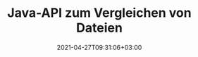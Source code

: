 ---
############################# Static ############################
layout: "product"
date: 2021-04-27T09:31:06+03:00
draft: false

product: "Comparison"
product_tag: "comparison"
platform: "Java"
platform_tag: "java"

############################# Head ############################
head_title: "Java-Dokumentvergleichs-API | Vergleichen Sie Text und Stil von PDF, Word, Excel und HTML"
head_description: "Java-Dokumentvergleichs-API zum Vergleichen und Zusammenführen von Word Excel PPTX OpenOffice, Web, PDF, AutoCAD und anderen Dateiformaten. Vergleichen Sie Dokumente und verfolgen Sie Änderungen."

############################# Header ############################
title: "Java-API zum Vergleichen von Dateien"
description: "Erstellen Sie Java-Anwendungen, um Dateiinhalte effektiv auf Unterschiede in allen Standarddokument- und Bilddateiformaten zu vergleichen."
button:
    enable: true
    icon: "fas fa-arrow-down"
    label: "Download kostenlose Testversion"
    link: "https://downloads.groupdocs.com/comparison/java"

############################# SubMenu ############################
submenu:
    enable: true
    
    left:
        img_alt: "GroupDocs.Comparison for Java"
        image: "https://www.groupdocs.cloud/templates/groupdocs/images/product-logos/groupdocs-comparison-java.png"
        product: "GroupDocs.Comparison"
        platform: "Java"

    middle:
        button:
            # button loop
            - link: "#overview"
              text: "Überblick"

            # button loop
            - link: "#features"
              text: "Merkmale"

            # button loop
            - link: "#support"
              text: "Unterstützung"

            # button loop
            - link: "https://products.groupdocs.app/comparison"
              text: "Live-Demo"

            # button loop
            - link: "https://purchase.groupdocs.com/pricing/comparison/java"
              text: "Preisgestaltung"

    right:
        link_download: "https://downloads.groupdocs.com/comparison"
        link_learn: "https://docs.groupdocs.com/comparison/java/"
        link_buy: "https://purchase.groupdocs.com"

############################# Overview ############################
overview:
    enable: true
    example_image: "/comparison/comparison-example.png"
    content: |
      
    more_overview:
      # more_overview_loop
      - title: "Was ist GroupDocs.Comparison for Java?"
        content: "GroupDocs.Comparison for Java ist die flexibelste und benutzerfreundlichste API, die Sie bei der Entwicklung von Dokumentvergleichsanwendungen in der Java-Umgebung unterstützt. Mit der Differenzprüfung und der Dokumentzusammenführungs-API können Sie Änderungen und Unterschiede im Inhalt sowie im Textstil zwischen ähnlichen Dokumentformaten erkennen."

      # more_overview_loop
      - title: "Unterstützte Formate"
        content: "Die GroupDocs.Comparison-Bibliothek unterstützt die Erkennung von Unterschieden im Inhalt und Textstil zwischen gängigen Bild- und Dokumentformaten wie PDF, HTML, E-Mail-Outlook, Microsoft Office Word-Dokumenten, Excel-Tabellen, PowerPoint-Präsentationen, OneNote, Visio-Diagrammen, Texten und PNG , GIF- und BMP-Bilder sowie Hunderte anderer Formate."
        
      # more_overview_loop
      - title: "Vergleichsmöglichkeiten"
        content: "Ein Vergleich kann durchgeführt werden, um Änderungen im Inhalt von Wörtern, Absätzen, Tabellen oder Diagrammen und deren Stilen zu erkennen. Sie erhalten ein Vergleichsdokument, das eine Zusammenfassung der Unterschiede sowie deren Anzahl und Artzugehörigkeit auflistet. GroupDocs.Comparison for Java kann problemlos grundlegende Informationen über das Quelldokument extrahieren, einfache, passwortgeschützte und verschlüsselte Dokumente verschiedener Formate über eine Datei oder einen Datenstrom vergleichen und speichern."
        
      # more_overview_loop
      - title: "Dokumentation und Beispiele"
        content: "Es gibt bereits zahlreiche Dokumentationen zur Verwendung der Vergleichsbibliothek auf verschiedenen Plattformen mit Codebeispielen, sodass Sie nicht lange darüber nachdenken müssen, wie Sie mit der GroupDocs.Comparison für die Java-API in Ihrer Anwendung arbeiten."
        
      # more_overview_loop
      - title: "Kompatibilität"
        content: "Für GroupDocs.Comparison for Java muss keine externe Software im System installiert werden. Es ist mit allen Java-Versionen kompatibel und unterstützt gängige Betriebssysteme (Windows, Linux, MacOS), auf denen die Java-Laufzeitumgebung ausgeführt werden kann."
    examples:
      enable: true
      
    more_feature:
      # more_feature_loop
      - title: "Vergleichen Sie Dokumente ganz einfach mit der Java-API"
        content: |
          Über die GroupDocs.Comparison for Java-API können Sie Dokumente unterstützter Formate einfach vergleichen, um Unterschiede zwischen ihnen zu finden. Das folgende Beispiel zeigt, wie man zwei Microsoft Word-Dokumente mit Java vergleicht:
          
          ```java
          try (Comparer comparer = new Comparer("D:\\source.pdf")) {
              comparer.add("D:\\target.pdf");
              comparer.compare("D:\\result.pdf");
          }
          ```
      # more_feature_loop
      - title: "Geben Sie die Vergleichsdetailebene an"
        content: "Mit GroupDocs.Comparison for Java können Sie Dokumente auf drei Ebenen vergleichen. Sie können die Vergleichsintensität auf niedrig (Text Wort für Wort mit Genauigkeit für Bildraster = 50 vergleichen), mittel (Text Zeichen für Zeichen mit Genauigkeit für Bildraster = 100 vergleichen) oder hoch (Text Zeichen für Zeichen mit Genauigkeit für Bildgebung vergleichen) einstellen Raster = 150)."

      # more_feature_loop
      - title: "Vergleichen Sie den Textstil"
        content: "Neben dem Dokumentinhalt ermöglicht die GroupDocs.Comparison for Java-API auch den Vergleich des Textstils.

        Schriftartname, -größe, -farbe, -stil (fett, kursiv, unterstrichen, Kapitälchen und Hyperlinks) und gegebenenfalls die Unterfarbe können ebenfalls verglichen werden, um Unterschiede zwischen verglichenen Dokumenten zu überprüfen, während Wörter und Zeichen verglichen werden.  

        Für den Absatzvergleich können auch Ausrichtung, Einzug (linker Einzug, rechter Einzug), Abstand (Leerzeichen danach, Leerzeichen davor), Einzug der ersten Zeile und Zeilenabstand verglichen werden.  

        Ebenso können ggf. auch andere Abschnitte einer Seite über die GroupDocs.Comparison for Java-API verglichen werden. Zu den Abschnitten gehören Fußzeilenabstand, Seitenränder (links, rechts, oben und unten), Seitenhöhe, Seitenausrichtung, Rahmenfarbe und Linienbreite."
      
    tabs:
      enable: true
      
      ## TAB ONE ##
      tab_one:
        description: |
          Nachfolgend finden Sie eine Übersicht über GroupDocs.Comparison for Java:
      
        right:
          enable: true
          icon: "fab fa-html5"
          title: "Überblick"
          content: |
            * Vergleichen Sie Inhalte und Stile
            * Vergleichszusammenfassung abrufen
            * Änderungen in Word akzeptieren/ablehnen
            * 3 Word-Dateien zusammenführen und vergleichen
            * Unterstützung für Streams
            * Dateityperkennung über Stream
            * Geschützte Dateien vergleichen
            * Vergleichen Sie verschlüsselte Dateien
            * Vergleich als Bild speichern
            * Vergleichen Sie eine bestimmte Seite in Word
            * Wasserzeichen im PDF vergleichen
            * Änderungen übernehmen/verwerfen
      
      ## TAB TWO ##
      tab_two:
        description: |
          GroupDocs.Comparison for Java unterstützt alle gängigen [Dokumentdateiformate](https://docs.groupdocs.com/comparison/java/supported-document-formats/), einschließlich: Microsoft Office, Bilder, Diagramme und viele andere .
        left:
          enable: true
          table:
            # table loop
            - title: "Microsoft Office"
              content: |
                * **Word:** [DOC](https://products.groupdocs.com/comparison/java/doc/), [DOCX](https://products.groupdocs.com/comparison/java/docx/), [DOCM](https://products.groupdocs.com/comparison/java/docm/), [DOT](https://products.groupdocs.com/comparison/java/dot/), [DOTX](https://products.groupdocs.com/comparison/java/dotx/), [DOTM](https://products.groupdocs.com/comparison/java/dotm/), [RTF](https://products.groupdocs.com/comparison/java/rtf/), [TXT](https://products.groupdocs.com/comparison/java/txt/)
                * **Excel:** [XLS](https://products.groupdocs.com/comparison/java/xls/), [XLSX](https://products.groupdocs.com/comparison/java/xlsx/), [XLSM](https://products.groupdocs.com/comparison/java/xlsm/), [XLSB](https://products.groupdocs.com/comparison/java/xlsb/), [XLTM](https://products.groupdocs.com/comparison/java/xltm/), [XLT](https://products.groupdocs.com/comparison/java/xlt/), [XLTM](https://products.groupdocs.com/comparison/java/xltm/), [XLTX](https://products.groupdocs.com/comparison/java/xltx/), [XLAM](https://products.groupdocs.com/comparison/java/xlam/), [SXC](https://products.groupdocs.com/comparison/java/sxc/), [SpreadsheetML](https://products.groupdocs.com/comparison/java/xml/)
                * **PowerPoint:** [PPT](https://products.groupdocs.com/comparison/java/ppt/), [PPTX](https://products.groupdocs.com/comparison/java/pptx/), [PPS](https://products.groupdocs.com/comparison/java/pps/), [PPSX](https://products.groupdocs.com/comparison/java/ppsx/), [PPSM](https://products.groupdocs.com/comparison/java/ppsm/), [POT](https://products.groupdocs.com/comparison/java/pot/), [POTM](https://products.groupdocs.com/comparison/java/potm/), [POTX](https://products.groupdocs.com/comparison/java/potx/), [PPTM](https://products.groupdocs.com/comparison/java/pptm/)
                * **Visio:** [VSD](https://products.groupdocs.com/comparison/java/vsd/), [VDX](https://products.groupdocs.com/comparison/java/vdx/), [VSS](https://products.groupdocs.com/comparison/java/vss/), [VSSX](https://products.groupdocs.com/comparison/java/vssx/), [VSX](https://products.groupdocs.com/comparison/java/vsx/), [VST](https://products.groupdocs.com/comparison/java/vst/), [VSTX](https://products.groupdocs.com/comparison/java/vstx/), [VTX](https://products.groupdocs.com/comparison/java/vtx/), [VSDX](https://products.groupdocs.com/comparison/java/vsdx/), [VDW](https://products.groupdocs.com/comparison/java/vdw/), [VSTM](https://products.groupdocs.com/comparison/java/vstm/), [VSSM](https://products.groupdocs.com/comparison/java/vssm/), [VSDM](https://products.groupdocs.com/comparison/java/vsdm/)
                * **Outlook:** [MSG](https://products.groupdocs.com/comparison/java/msg/), [EML](https://products.groupdocs.com/comparison/java/eml/), [EMLX](https://products.groupdocs.com/comparison/java/emlx/), [PST](https://products.groupdocs.com/comparison/java/pst/), [OST](https://products.groupdocs.com/comparison/java/ost/)
                * **OneNote:** [ONE](https://products.groupdocs.com/comparison/java/one/)

        right:
          enable: true
          table:
            # table loop
            - title: "Andere Formate"
              content: |
                * **Programmiersprachen**: [CS](https://products.groupdocs.com/comparison/java/cs/), [Java](https://products.groupdocs.com/comparison/java/java/), [CPP](https://products.groupdocs.com/comparison/java/cpp/), [JS](https://products.groupdocs.com/comparison/java/js/), [PY](https://products.groupdocs.com/comparison/java/py/), [RB](https://products.groupdocs.com/comparison/java/rb/), [PL](https://products.groupdocs.com/comparison/java/pl/), [ASM](https://products.groupdocs.com/comparison/java/asm/), [GROOVY](https://products.groupdocs.com/comparison/java/groovy/), [JSON](https://products.groupdocs.com/comparison/java/json/), [PHP](https://products.groupdocs.com/comparison/java/php/), [SQL](https://products.groupdocs.com/comparison/java/sql/), [LOG](https://products.groupdocs.com/comparison/java/log/), [DIFF](https://products.groupdocs.com/comparison/java/diff/), [LESS](https://products.groupdocs.com/comparison/java/less/), [SCALA](https://products.groupdocs.com/comparison/java/scala/)
                * **OpenDocument**: [ODT](https://products.groupdocs.com/comparison/java/odt/), [OTT](https://products.groupdocs.com/comparison/java/ott/), [ODS](https://products.groupdocs.com/comparison/java/ods/), [ODP](https://products.groupdocs.com/comparison/java/odp/), [OTP](https://products.groupdocs.com/comparison/java/otp/)
                * **Portable**: [PDF](https://products.groupdocs.com/comparison/java/pdf/), [MOBI](https://products.groupdocs.com/comparison/java/mobi/)
                * **AutoCAD**: [DXF](https://products.groupdocs.com/comparison/java/dxf/), [DWG](https://products.groupdocs.com/comparison/java/dwg/)
                * **Email**: [EML](https://products.groupdocs.com/comparison/java/eml/), [EMLX](https://products.groupdocs.com/comparison/java/emlx/), [MSG](https://products.groupdocs.com/comparison/java/msg/)
                * **Images**: [JPEG](https://products.groupdocs.com/comparison/java/jpeg/), [BMP](https://products.groupdocs.com/comparison/java/bmp/), [PNG](https://products.groupdocs.com/comparison/java/png/), [GIF](https://products.groupdocs.com/comparison/java/gif/), [DCM](https://products.groupdocs.com/comparison/java/dcm/), [DICOM](https://products.groupdocs.com/comparison/java/dicom/), [DjVu](https://products.groupdocs.com/comparison/java/djvu/)
                * **Web**: [HTM](https://products.groupdocs.com/comparison/java/htm/), [HTML](https://products.groupdocs.com/comparison/java/html/), [MHTML](https://products.groupdocs.com/comparison/java/mhtml/)
                * **Text**: [TXT](https://products.groupdocs.com/comparison/java/txt/)

      ## TAB THREE ##
      tab_three:
        description: |
          GroupDocs.Comparison for Java unterstützt folgende Betriebssysteme, Frameworks und Paketmanager:
      
        left:
          enable: true
          table:
            # table loop
            - icon: "fab fa-windows"
              title: "Betriebssysteme"
              content: |
                * Microsoft Windows Desktop
                * Microsoft Windows Server
                * Linux
                * MacOS

            # table loop
            - icon: "fas fa-code"
              title: "Unterstützte Frameworks"
              content: |
                * Java 7 (1.7) oder höher

        right:
          enable: true
          table:
            
            # table loop
            - icon: "fas fa-cogs"
              title: "Entwicklungsumgebungen"
              content: |
                * NetBeans
                * IntelliJ IDEA
                * Eclipse
            # table loop
            - icon: "fas fa-tools"
              title: "Build-Automatisierungstool"
              content: |
                * Maven

############################# Features ############################
features:
    enable: true
    title: "GroupDocs.Comparison for Java Funktionen"

    feature:
      # feature loop
      - icon: "fas fa-copy"
        content: "[Vergleichen und identifizieren Sie Änderungen im Inhalts- und Textstil](https://docs.groupdocs.com/comparison/java/compare-documents/)"

      # feature loop
      - icon: "fas fa-eye"
        content: "[Speichern Sie die zusammengefasste Vergleichsliste der verglichenen Dokumente](https://docs.groupdocs.com/comparison/java/get-extended-information-on-the-summary-page/)"

      # feature loop
      - icon: "fas fa-bolt"
        content: "[Vergleichen Sie bestimmte Seiten von Word-Dokumenten](https://docs.groupdocs.com/comparison/java/accept-or-reject-detected-changes/)"
      
      # feature loop
      - icon: "fas fa-file-powerpoint"
        content: "[Führen Sie bis zu drei Microsoft Word-Dateien zum Vergleich zusammen und unterstützen Sie die Funktion „Änderungen verfolgen“.](https://docs.groupdocs.com/comparison/java/compare-multiple-documents-with-specific-compare-settings/)"

      # feature loop
      - icon: "fas fa-code"
        content: "[Erkennen Sie beim Vergleich ganz einfach, welche Änderungen aus welchem ​​Dokument stammen](https://docs.groupdocs.com/comparison/java/get-list-of-changes/)"

      # feature loop
      - icon: "fas fa-cloud"
        content: "[Unterstützung zum Lesen von Quelldokumenten und Senden des resultierenden Dokuments über Streams](https://docs.groupdocs.com/comparison/java/load-file-from-stream/)"

      # feature loop
      - icon: "fas fa-remove-format"
        content: "[Erkennen Sie den Dateiformattyp beim Abrufen aus dem Stream](https://docs.groupdocs.com/comparison/java/get-file-info/)"

      # feature loop
      - icon: "fas fa-comment-slash"
        content: "[Vergleichen Sie passwortgeschützte Dokumente](https://docs.groupdocs.com/comparison/java/load-password-protected-documents/)"

      # feature loop
      - icon: "fas fa-location-arrow"
        content: "[Vergleichsergebnis als Bild speichern](https://docs.groupdocs.com/comparison/java/generate-document-pages-preview/)"

      # feature loop
      - icon: "fas fa-border-all"
        content: "[Vergleichen Sie verschiedene Dateiformate als Bild](https://docs.groupdocs.com/comparison/java/generate-document-pages-preview/)"

      # feature loop
      - icon: "fas fa-wrench"
        content: "[Vergleichen Sie Wasserzeichen in PDF-Dokumenten](https://docs.groupdocs.com/comparison/java/how-to-spot-photos-differences-in-java-or-kotlin/)"

      # feature loop
      - icon: "fas fa-columns"
        content: "[Vergleichen Sie Dokumente aus einer Datei oder einem Stream und senden Sie das Ergebnisdokument per Stream oder Datei](https://docs.groupdocs.com/comparison/java/load-file-from-stream/)"

      # feature loop
      - icon: "fas fa-file-word"
        content: "[Akzeptieren oder verwerfen Sie Änderungen nach dem Vergleich von Word-, PDF- oder Excel-Dateien](https://docs.groupdocs.com/comparison/java/accept-or-reject-detected-changes/)"

      # feature loop
      - icon: "fas fa-envelope"
        content: "[Vergleichen Sie verschlüsselte Dokumente per Datei oder Stream](https://docs.groupdocs.com/comparison/java/load-file-from-stream/)"

      # feature loop
      - icon: "fas fa-print"
        content: "[Gemessene Lizenzierungsoption für Vergleichsvorgänge](https://docs.groupdocs.com/comparison/java/evaluation-limitations-and-licensing-of-groupdocs-comparison/)"

      # feature loop
      - icon: "fas fa-file-archive"
        content: "[Markieren Sie Text für markierte Änderungen beim Vergleich von PDF-, Word-, Excel-, PowerPoint- und Notizdokumenten](https://docs.groupdocs.com/comparison/java/customize-changes-styles/)"

      # feature loop
      - icon: "fas fa-lock"
        content: "[Berechnen Sie die korrekten Koordinaten von Änderungen in PDF-, PowerPoint-Folien und Diagrammen](https://docs.groupdocs.com/comparison/java/get-changes-coordinates/)"

      # feature loop
      - icon: "fas fa-file-code"
        content: "[Vergleichen Sie mehrere (mehr als zwei) PDF-, Excel-, OneNote-, Diagramm-, E-Mail- und Textdokumente](https://docs.groupdocs.com/comparison/java/compare-multiple-documents/)"
      
      # feature loop
      - icon: "fas fa-fill-drip"
        content: "[Vergleichen Sie Kopf- und Fußzeile der unterstützten Dateiformate](https://docs.groupdocs.com/comparison/net/how-to-select-options-for-flexible-comparing/)"

      # feature loop
      - icon: "fas fa-file-excel"
        content: "[Vergleichen Sie Dokumente und speichern Sie Dokumentseiten verschiedener Formate als Bilder](https://docs.groupdocs.com/comparison/java/generate-document-pages-preview/)"


############################# Support ############################
support:
    enable: true

############################# Solutions ############################
solutions:
    enable: true
    title: "GroupDocs.Comparison bietet APIs zum Anzeigen von Dokumenten für andere gängige Entwicklungsumgebungen"

    solution:
        # solution loop
        - img_alt: "GroupDocs.Comparison for .NET"
          image: "https://www.groupdocs.cloud/templates/groupdocs/images/product-logos/groupdocs-comparison-net.png"
          product: "GroupDocs.Comparison"
          platform: ".NET"
          link: "/comparison/net/"

############################# Back to top ###############################
back_to_top:
  enable: true
---